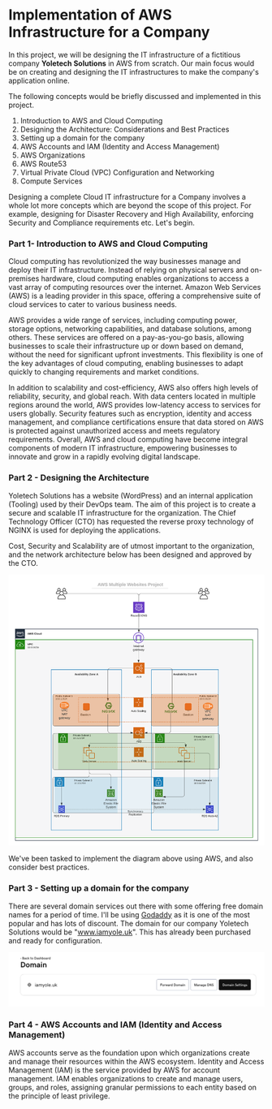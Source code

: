 # Implementation of AWS Infrastructure for a Company

In this project, we will be designing the IT infrastructure of a fictitious company **Yoletech Solutions** in AWS from scratch. Our main focus would be on creating and designing the IT infrastructures to make the company's application online.

The following concepts would be briefly discussed and implemented in this project.

1. Introduction to AWS and Cloud Computing
2. Designing the Architecture: Considerations and Best Practices
3. Setting up a domain for the company
4. AWS Accounts and IAM (Identity and Access Management)
5. AWS Organizations
6. AWS Route53
7. Virtual Private Cloud (VPC) Configuration and Networking
8. Compute Services

Designing a complete Cloud IT infrastructure for a Company involves a whole lot more concepts which are beyond the scope of this project. For example, designing for Disaster Recovery and High Availability, enforcing Security and Compliance requirements etc. Let's begin.

### Part 1- Introduction to AWS and Cloud Computing

Cloud computing has revolutionized the way businesses manage and deploy their IT infrastructure. Instead of relying on physical servers and on-premises hardware, cloud computing enables organizations to access a vast array of computing resources over the internet. Amazon Web Services (AWS) is a leading provider in this space, offering a comprehensive suite of cloud services to cater to various business needs.

AWS provides a wide range of services, including computing power, storage options, networking capabilities, and database solutions, among others. These services are offered on a pay-as-you-go basis, allowing businesses to scale their infrastructure up or down based on demand, without the need for significant upfront investments. This flexibility is one of the key advantages of cloud computing, enabling businesses to adapt quickly to changing requirements and market conditions.

In addition to scalability and cost-efficiency, AWS also offers high levels of reliability, security, and global reach. With data centers located in multiple regions around the world, AWS provides low-latency access to services for users globally. Security features such as encryption, identity and access management, and compliance certifications ensure that data stored on AWS is protected against unauthorized access and meets regulatory requirements. Overall, AWS and cloud computing have become integral components of modern IT infrastructure, empowering businesses to innovate and grow in a rapidly evolving digital landscape.

### Part 2 - Designing the Architecture

Yoletech Solutions has a website (WordPress) and an internal application (Tooling) used by their DevOps team. The aim of this project is to create a secure and scalable IT infrastructure for the organization. The Chief Technology Officer (CTO) has requested the reverse proxy technology of NGINX is used for deploying the applications.

Cost, Security and Scalability are of utmost important to the organization, and the network architecture below has been designed and approved by the CTO.

![alt text](Images/Img_01.png)

We've been tasked to implement the diagram above using AWS, and also consider best practices.

### Part 3 - Setting up a domain for the company

There are several domain services out there with some offering free domain names for a period of time. I'll be using [Godaddy](https://www.godaddy.com/en-uk/domains) as it is one of the most popular and has lots of discount. The domain for our company Yoletech Solutions would be "www.iamyole.uk". This has already been purchased and ready for configuration.

![alt text](Images/Img_02.png)

### Part 4 - AWS Accounts and IAM (Identity and Access Management)

AWS accounts serve as the foundation upon which organizations create and manage their resources within the AWS ecosystem. Identity and Access Management (IAM) is the service provided by AWS for account management. IAM enables organizations to create and manage users, groups, and roles, assigning granular permissions to each entity based on the principle of least privilege.
